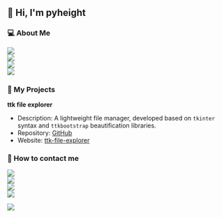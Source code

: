 ## 👋 Hi, I'm pyheight  
### 💻 About Me  
<img align="right" src="https://github-readme-stats.vercel.app/api?username=pyheight&show_icons=true&theme=tokyonight" alt=""/>

[<img src="https://img.shields.io/badge/Programming-enthusiasts-blueviolet?style=for-the-badge&logo=dev.to">](https://github.com/pyheight)  
[<img src="https://img.shields.io/badge/Location-Guangdong-green?style=for-the-badge&logo=googlemaps">](https://github.com/pyheight)  
[<img src="https://img.shields.io/badge/Python-Lover-informational?style=for-the-badge&logo=python&logoColor=white">](https://github.com/pyheight)  
[<img src="https://img.shields.io/badge/Curious%20about-New%20Technologies-yellow?style=for-the-badge&logo=rss">](https://github.com/pyheight)  

### 👀 My Projects
**ttk file explorer**
- Description: A lightweight file manager, developed based on `tkinter` syntax and `ttkbootstrap` beautification libraries.  
- Repository: [GitHub](https://github.com/pyheight/ttk-file-explorer/)  
- Website: [ttk-file-explorer](https://pyheight.github.io/ttk-file-explorer/)  

### 🌱 How to contact me  
[<img src="https://img.shields.io/badge/GitHub-pyheight-black?style=social&logo=github">](https://github.com/pyheight)  
[<img src="https://img.shields.io/badge/Email-276581780%40qq.com-blue?style=social&logo=gmail">](mailto:276581780@qq.com)  
[<img src="https://img.shields.io/badge/Zhihu-Homepage-blue?style=plastic&logo=zhihu">](https://www.zhihu.com/people/height-8)  
[<img src="https://img.shields.io/badge/CSDN-Blog-orange?style=plastic&logo=blogger&logoColor=white">](https://blog.csdn.net/2302_82330415)

![](https://count.getloli.com/get/@pyheight?theme=rule34)
